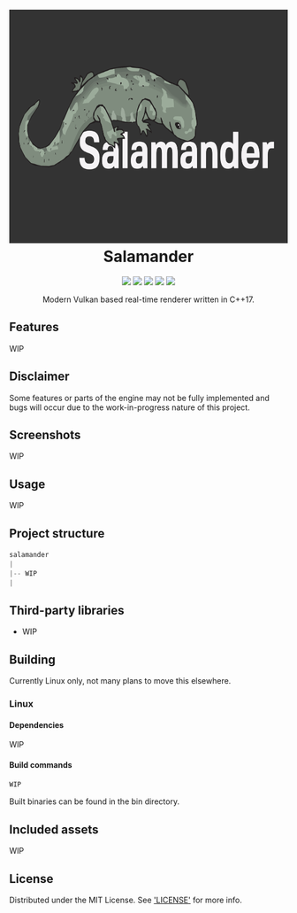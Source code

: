 <h1 align="center">
    <br>
    <img src="https://github.com/ljmrt/salamander/blob/ee50dac4b6d9a2d4f5200d80055a1c4f4d843450/assets/branding/logo3000x1688.png" alt="Salamander" width="750" height="422">
    <br>
    Salamander
    <br>
</h1>
<p align="center">
    <img src="https://img.shields.io/static/v1?label=release-version&message=0.0.0&color=green">
    <img src="https://img.shields.io/static/v1?label=build-version&message=0.0.0&color=green">
    <img src="https://img.shields.io/static/v1?label=language&message=C%2B%2B17&color=green">
    <img src="https://img.shields.io/static/v1?label=platform&message=Linux&color=green">
    <img src="https://img.shields.io/static/v1?label=status&message=WIP&color=green">
</p>
<p align="center">Modern Vulkan based real-time renderer written in C++17.</p>

## Features

WIP

## Disclaimer

Some features or parts of the engine may not be fully implemented and bugs will occur due to the work-in-progress nature of this project.

## Screenshots

WIP

## Usage

WIP

## Project structure
```c++
salamander
|
|-- WIP
|
```

## Third-party libraries
* WIP

## Building
Currently Linux only, not many plans to move this elsewhere.
### Linux
#### Dependencies
WIP
#### Build commands
```diff
WIP
```
Built binaries can be found in the bin directory.

## Included assets
WIP

## License
Distributed under the MIT License. See ['LICENSE'](https://github.com/ljmrt/salamander/blob/master/LICENSE) for more info.
